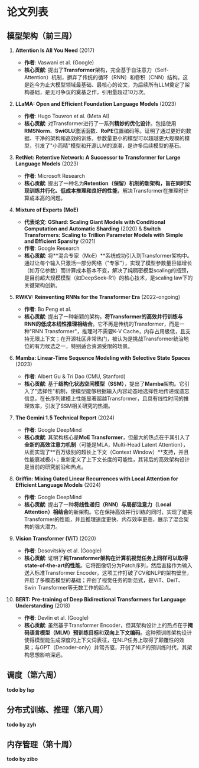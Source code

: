 # 论文列表

## 模型架构（前三周）

1. **Attention Is All You Need** (2017)
    - **作者**: Vaswani et al. (Google)
    - **核心贡献**: 提出了**Transformer**架构，完全基于自注意力（Self-Attention）机制，摒弃了传统的循环（RNN）和卷积（CNN）结构。这是迄今为止大模型领域最基础、最核心的论文，为后续所有LLM奠定了架构基础，是无可争议的奠基之作，引用量超过10万次。

2. **LLaMA: Open and Efficient Foundation Language Models** (2023)
    - **作者**: Hugo Touvron et al. (Meta AI)
    - **核心贡献**: 对Transformer进行了一系列**精妙的优化设计**。包括使用**RMSNorm**、**SwiGLU**激活函数、**RoPE**位置编码等。证明了通过更好的数据、干净的架构和高效的训练，参数量更小的模型可以超越更大规模的模型，引发了"小而精"模型和开源LLM的浪潮，是许多后续模型的基石。

3. **RetNet: Retentive Network: A Successor to Transformer for Large Language Models** (2023)
    - **作者**: Microsoft Research
    - **核心贡献**: 提出了一种名为**Retention（保留）**机制的新架构，旨在同时实现**训练并行化、低成本推理和良好的性能**，解决Transformer在推理时计算成本高的问题。

4. **Mixture of Experts (MoE)**
    - **代表论文**: **GShard: Scaling Giant Models with Conditional Computation and Automatic Sharding** (2020) & **Switch Transformers: Scaling to Trillion Parameter Models with Simple and Efficient Sparsity** (2021)
    - **作者**: Google Research
    - **核心贡献**: 将**混合专家（MoE）**系统成功引入到Transformer架构中。通过让每个输入只激活一部分网络（"专家"），实现了模型参数量巨幅增长（如万亿参数）而计算成本基本不变，解决了纯稠密模型scaling的瓶颈，是目前超大规模模型（如DeepSeek-R1）的核心技术，是scaling law下的关键架构创新。

5. **RWKV: Reinventing RNNs for the Transformer Era** (2022-ongoing)
    - **作者**: Bo Peng et al.
    - **核心贡献**: 提出了一种新颖的架构，**将Transformer的高效并行训练与RNN的低成本线性推理相结合**。它不再是传统的Transformer，而是一种"RNN Transformer"，推理时不需要K-V Cache，内存占用极低，且支持无限上下文；在开源社区非常热门，被认为是挑战Transformer统治地位的有力候选之一，特别适合资源受限的场景。

6. **Mamba: Linear-Time Sequence Modeling with Selective State Spaces** (2023)
    - **作者**: Albert Gu & Tri Dao (CMU, Stanford)
    - **核心贡献**: 基于**结构化状态空间模型（SSM）**，提出了**Mamba**架构。它引入了"选择性"机制，使模型能够根据输入内容动态地选择性地传递或遗忘信息，在长序列建模上性能显著超越Transformer，且具有线性时间的推理效率，引发了SSM相关研究的热潮。

7. **The Gemini 1.5 Technical Report** (2024)
    - **作者**: Google DeepMind
    - **核心贡献**: 其架构核心是**MoE Transformer**，但最大的热点在于其引入了**全新的高效注意力机制**（可能是MLA，Multi-Head Latent Attention），从而实现了**百万级别的超长上下文（Context Window）**支持，并且性能衰减极小；重新定义了上下文长度的可能性，其背后的高效架构设计是当前的研究前沿和热点。

8. **Griffin: Mixing Gated Linear Recurrences with Local Attention for Efficient Language Models** (2024)
    - **作者**: Google DeepMind
    - **核心贡献**: 提出了一种**将线性递归（RNN）与局部注意力（Local Attention）相结合**的新架构。它在保持高效并行训练的同时，实现了媲美Transformer的性能，并且推理速度更快、内存效率更高，展示了混合架构的强大潜力。

9. **Vision Transformer (ViT)** (2020)
    - **作者**: Dosovitskiy et al. (Google)
    - **核心贡献**: 证明了**纯Transformer架构在计算机视觉任务上同样可以取得state-of-the-art的性能**。它将图像切分为Patch序列，然后直接作为输入送入标准Transformer Encoder。这项工作打破了CV和NLP的架构壁垒，开启了多模态模型的基础；开创了视觉任务的新范式，是ViT、DeiT、Swin Transformer等无数工作的起点。

10. **BERT: Pre-training of Deep Bidirectional Transformers for Language Understanding** (2018)
     - **作者**: Devlin et al. (Google)
     - **核心贡献**: 虽然基于Transformer Encoder，但其架构设计上的热点在于**掩码语言模型（MLM）预训练目标**和**双向上下文编码**。这种预训练架构设计使得模型能生成深度的上下文词表征，在NLP任务上取得了颠覆性的效果；与GPT（Decoder-only）并驾齐驱，开创了NLP的预训练时代，其架构思想影响深远。

## 调度（第六周）
**todo by lsp**

## 分布式训练、推理（第八周）
**todo by zyh**

## 内存管理（第十周）
**todo by zibo**